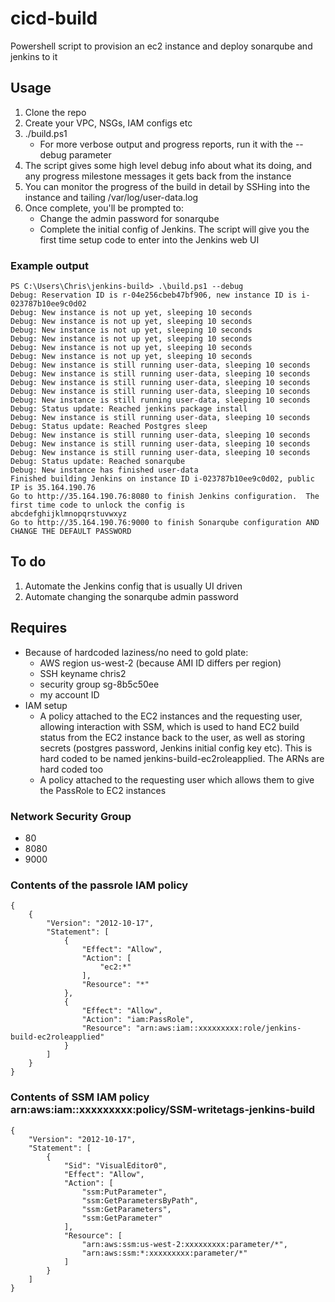 # cicd-build
Powershell script to provision an ec2 instance and deploy sonarqube and jenkins to it

## Usage
1. Clone the repo
2. Create your VPC, NSGs, IAM configs etc
3. ./build.ps1
    - For more verbose output and progress reports, run it with the --debug parameter 
5. The script gives some high level debug info about what its doing, and any progress milestone messages it gets back from the instance
6. You can monitor the progress of the build in detail by SSHing into the instance and tailing /var/log/user-data.log
7. Once complete, you'll be prompted to:
    - Change the admin password for sonarqube
    - Complete the initial config of Jenkins.  The script will give you the first time setup code to enter into the Jenkins web UI

### Example output
````
PS C:\Users\Chris\jenkins-build> .\build.ps1 --debug
Debug: Reservation ID is r-04e256cbeb47bf906, new instance ID is i-023787b10ee9c0d02
Debug: New instance is not up yet, sleeping 10 seconds
Debug: New instance is not up yet, sleeping 10 seconds
Debug: New instance is not up yet, sleeping 10 seconds
Debug: New instance is not up yet, sleeping 10 seconds
Debug: New instance is not up yet, sleeping 10 seconds
Debug: New instance is not up yet, sleeping 10 seconds
Debug: New instance is still running user-data, sleeping 10 seconds
Debug: New instance is still running user-data, sleeping 10 seconds
Debug: New instance is still running user-data, sleeping 10 seconds
Debug: New instance is still running user-data, sleeping 10 seconds
Debug: New instance is still running user-data, sleeping 10 seconds
Debug: Status update: Reached jenkins package install
Debug: New instance is still running user-data, sleeping 10 seconds
Debug: Status update: Reached Postgres sleep
Debug: New instance is still running user-data, sleeping 10 seconds
Debug: New instance is still running user-data, sleeping 10 seconds
Debug: New instance is still running user-data, sleeping 10 seconds
Debug: Status update: Reached sonarqube
Debug: New instance has finished user-data
Finished building Jenkins on instance ID i-023787b10ee9c0d02, public IP is 35.164.190.76
Go to http://35.164.190.76:8080 to finish Jenkins configuration.  The first time code to unlock the config is
abcdefghijklmnopqrstuvwxyz
Go to http://35.164.190.76:9000 to finish Sonarqube configuration AND CHANGE THE DEFAULT PASSWORD
````

## To do
1. Automate the Jenkins config that is usually UI driven
2. Automate changing the sonarqube admin password

## Requires
- Because of hardcoded laziness/no need to gold plate:
    - AWS region us-west-2 (because AMI ID differs per region)
    - SSH keyname chris2
    - security group sg-8b5c50ee
    - my account ID
- IAM setup
    - A policy attached to the EC2 instances and the requesting user, allowing interaction with SSM, which is used to hand EC2 build status from the EC2 instance back to the user, as well as storing secrets (postgres password, Jenkins initial config key etc).  This is hard coded to be named jenkins-build-ec2roleapplied.  The ARNs are hard coded too
    - A policy attached to the requesting user which allows them to give the PassRole to EC2 instances

### Network Security Group
- 80
- 8080
- 9000

### Contents of the passrole IAM policy
```
{
    {
        "Version": "2012-10-17",
        "Statement": [
            {
                "Effect": "Allow",
                "Action": [
                    "ec2:*"
                ],
                "Resource": "*"
            },
            {
                "Effect": "Allow",
                "Action": "iam:PassRole",
                "Resource": "arn:aws:iam::xxxxxxxxx:role/jenkins-build-ec2roleapplied"
            }
        ]
    }
}
```
### Contents of SSM IAM policy arn:aws:iam::xxxxxxxxx:policy/SSM-writetags-jenkins-build
```
{
    "Version": "2012-10-17",
    "Statement": [
        {
            "Sid": "VisualEditor0",
            "Effect": "Allow",
            "Action": [
                "ssm:PutParameter",
                "ssm:GetParametersByPath",
                "ssm:GetParameters",
                "ssm:GetParameter"
            ],
            "Resource": [
                "arn:aws:ssm:us-west-2:xxxxxxxxx:parameter/*",
                "arn:aws:ssm:*:xxxxxxxxx:parameter/*"
            ]
        }
    ]
}
```
